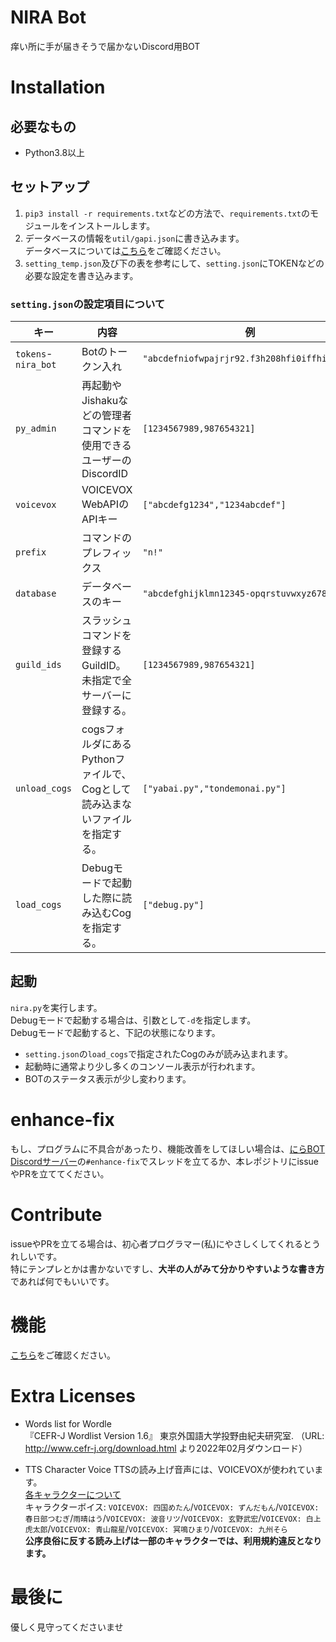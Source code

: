 # NIRA Bot
痒い所に手が届きそうで届かないDiscord用BOT

# Installation
## 必要なもの
- Python3.8以上

## セットアップ
1. `pip3 install -r requirements.txt`などの方法で、`requirements.txt`のモジュールをインストールします。
2. データベースの情報を`util/gapi.json`に書き込みます。  
データベースについては[こちら](https://nattyan-tv.github.io/nira-note/bot/notes/database)をご確認ください。
3. `setting_temp.json`及び下の表を参考にして、`setting.json`にTOKENなどの必要な設定を書き込みます。

### `setting.json`の設定項目について
キー|内容|例|変数型
---|---|---|---
`tokens`-`nira_bot`|Botのトークン入れ|`"abcdefniofwpajrjr92.f3h208hfi0iffhifhihi"`|str
`py_admin`|再起動やJishakuなどの管理者コマンドを使用できるユーザーのDiscordID|`[1234567989,987654321]`|list(int)
`voicevox`|VOICEVOX WebAPIのAPIキー|`["abcdefg1234","1234abcdef"]`|list(str)
`prefix`|コマンドのプレフィックス|`"n!"`|str
`database`|データベースのキー|`"abcdefghijklmn12345-opqrstuvwxyz67890"`|str
`guild_ids`|スラッシュコマンドを登録するGuildID。未指定で全サーバーに登録する。|`[1234567989,987654321]`|list(int)
`unload_cogs`|cogsフォルダにあるPythonファイルで、Cogとして読み込まないファイルを指定する。|`["yabai.py","tondemonai.py"]`|list(str)
`load_cogs`|Debugモードで起動した際に読み込むCogを指定する。|`["debug.py"]`|list(str)


## 起動
`nira.py`を実行します。  
Debugモードで起動する場合は、引数として`-d`を指定します。  
Debugモードで起動すると、下記の状態になります。  
- `setting.json`の`load_cogs`で指定されたCogのみが読み込まれます。  
- 起動時に通常より少し多くのコンソール表示が行われます。  
- BOTのステータス表示が少し変わります。

# enhance-fix
もし、プログラムに不具合があったり、機能改善をしてほしい場合は、[にらBOT Discordサーバー](https://discord.gg/awfFpCYTcP)の`#enhance-fix`でスレッドを立てるか、本レポジトリにissueやPRを立ててください。  

# Contribute
issueやPRを立てる場合は、初心者プログラマー(私)にやさしくしてくれるとうれしいです。  
特にテンプレとかは書かないですし、**大半の人がみて分かりやすいような書き方**であれば何でもいいです。

# 機能
[こちら](https://nira.f5.si/help.html)をご確認ください。

# Extra Licenses
- Words list for Wordle  
『CEFR-J Wordlist Version 1.6』 東京外国語大学投野由紀夫研究室. （URL: http://www.cefr-j.org/download.html より2022年02月ダウンロード）

- TTS Character Voice
TTSの読み上げ音声には、VOICEVOXが使われています。  
[各キャラクターについて](https://voicevox.hiroshiba.jp/)  
キャラクターボイス: `VOICEVOX: 四国めたん`/`VOICEVOX: ずんだもん`/`VOICEVOX: 春日部つむぎ`/`雨晴はう`/`VOICEVOX: 波音リツ`/`VOICEVOX: 玄野武宏`/`VOICEVOX: 白上虎太郎`/`VOICEVOX: 青山龍星`/`VOICEVOX: 冥鳴ひまり`/`VOICEVOX: 九州そら`  
**公序良俗に反する読み上げは一部のキャラクターでは、利用規約違反となります。**


# 最後に
優しく見守ってくださいませ

